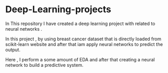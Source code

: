 # Deep-Learning-projects

In This repository I have created a deep learning project with related to neural networks .

In this project , by using breast cancer dataset that is directly loaded from scikit-learn website and after that iam apply neural networks to predict the output.

Here , I perform a some amount of EDA and after that creating a neural network to build a predictive system.
